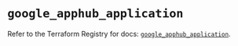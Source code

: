 # `google_apphub_application`

Refer to the Terraform Registry for docs: [`google_apphub_application`](https://registry.terraform.io/providers/hashicorp/google/5.39.0/docs/resources/apphub_application).
